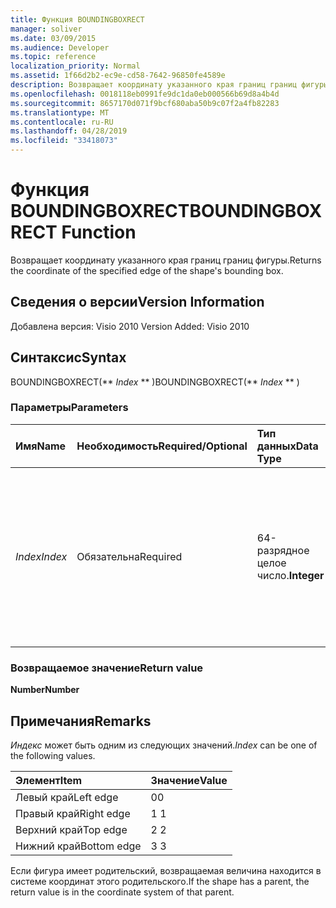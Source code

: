 ```yaml
---
title: Функция BOUNDINGBOXRECT
manager: soliver
ms.date: 03/09/2015
ms.audience: Developer
ms.topic: reference
localization_priority: Normal
ms.assetid: 1f66d2b2-ec9e-cd58-7642-96850fe4589e
description: Возвращает координату указанного края границ границ фигуры.
ms.openlocfilehash: 0018118eb0991fe9dc1da0eb000566b69d8a4b4d
ms.sourcegitcommit: 8657170d071f9bcf680aba50b9c07f2a4fb82283
ms.translationtype: MT
ms.contentlocale: ru-RU
ms.lasthandoff: 04/28/2019
ms.locfileid: "33418073"
---
```

# <a name="boundingboxrect-function"></a><span data-ttu-id="aa46a-103">Функция BOUNDINGBOXRECT</span><span class="sxs-lookup"><span data-stu-id="aa46a-103">BOUNDINGBOXRECT Function</span></span>

<span data-ttu-id="aa46a-104">Возвращает координату указанного края границ границ фигуры.</span><span class="sxs-lookup"><span data-stu-id="aa46a-104">Returns the coordinate of the specified edge of the shape's bounding box.</span></span>
  
## <a name="version-information"></a><span data-ttu-id="aa46a-105">Сведения о версии</span><span class="sxs-lookup"><span data-stu-id="aa46a-105">Version Information</span></span>

<span data-ttu-id="aa46a-106">Добавлена версия: Visio 2010
</span><span class="sxs-lookup"><span data-stu-id="aa46a-106">Version Added: Visio 2010</span></span> 
  
## <a name="syntax"></a><span data-ttu-id="aa46a-107">Синтаксис</span><span class="sxs-lookup"><span data-stu-id="aa46a-107">Syntax</span></span>

<span data-ttu-id="aa46a-108">BOUNDINGBOXRECT(\*\* *Index* \*\* )</span><span class="sxs-lookup"><span data-stu-id="aa46a-108">BOUNDINGBOXRECT(\*\* *Index* \*\* )</span></span> 
  
### <a name="parameters"></a><span data-ttu-id="aa46a-109">Параметры</span><span class="sxs-lookup"><span data-stu-id="aa46a-109">Parameters</span></span>

|<span data-ttu-id="aa46a-110">**Имя**</span><span class="sxs-lookup"><span data-stu-id="aa46a-110">**Name**</span></span>|<span data-ttu-id="aa46a-111">**Необходимость**</span><span class="sxs-lookup"><span data-stu-id="aa46a-111">**Required/Optional**</span></span>|<span data-ttu-id="aa46a-112">**Тип данных**</span><span class="sxs-lookup"><span data-stu-id="aa46a-112">**Data Type**</span></span>|<span data-ttu-id="aa46a-113">**Описание**</span><span class="sxs-lookup"><span data-stu-id="aa46a-113">**Description**</span></span>|
|:-----|:-----|:-----|:-----|
| <span data-ttu-id="aa46a-114">_Index_</span><span class="sxs-lookup"><span data-stu-id="aa46a-114">_Index_</span></span> <br/> |<span data-ttu-id="aa46a-115">Обязательна</span><span class="sxs-lookup"><span data-stu-id="aa46a-115">Required</span></span>  <br/> |<span data-ttu-id="aa46a-116">64-разрядное целое число.</span><span class="sxs-lookup"><span data-stu-id="aa46a-116">**Integer**</span></span> <br/> |<span data-ttu-id="aa46a-117">Край границ границ фигуры, для которого необходимо получить координату.</span><span class="sxs-lookup"><span data-stu-id="aa46a-117">The edge of the shape's bounding box for which to get the coordinate.</span></span> <span data-ttu-id="aa46a-118">Возможные значения см. в примечаиях.</span><span class="sxs-lookup"><span data-stu-id="aa46a-118">See Remarks for possible values.</span></span>  <br/> |
   
### <a name="return-value"></a><span data-ttu-id="aa46a-119">Возвращаемое значение</span><span class="sxs-lookup"><span data-stu-id="aa46a-119">Return value</span></span>

 <span data-ttu-id="aa46a-120">**Number**</span><span class="sxs-lookup"><span data-stu-id="aa46a-120">**Number**</span></span>
  
## <a name="remarks"></a><span data-ttu-id="aa46a-121">Примечания</span><span class="sxs-lookup"><span data-stu-id="aa46a-121">Remarks</span></span>

 <span data-ttu-id="aa46a-122">*Индекс*  может быть одним из следующих значений.</span><span class="sxs-lookup"><span data-stu-id="aa46a-122">*Index*  can be one of the following values.</span></span> 
  
|<span data-ttu-id="aa46a-123">**Элемент**</span><span class="sxs-lookup"><span data-stu-id="aa46a-123">**Item**</span></span>|<span data-ttu-id="aa46a-124">**Значение**</span><span class="sxs-lookup"><span data-stu-id="aa46a-124">**Value**</span></span>|
|:-----|:-----|
|<span data-ttu-id="aa46a-125">Левый край</span><span class="sxs-lookup"><span data-stu-id="aa46a-125">Left edge</span></span>  <br/> |<span data-ttu-id="aa46a-126">0</span><span class="sxs-lookup"><span data-stu-id="aa46a-126">0</span></span>  <br/> |
|<span data-ttu-id="aa46a-127">Правый край</span><span class="sxs-lookup"><span data-stu-id="aa46a-127">Right edge</span></span>  <br/> |<span data-ttu-id="aa46a-128">1 </span><span class="sxs-lookup"><span data-stu-id="aa46a-128">1</span></span>  <br/> |
|<span data-ttu-id="aa46a-129">Верхний край</span><span class="sxs-lookup"><span data-stu-id="aa46a-129">Top edge</span></span>  <br/> |<span data-ttu-id="aa46a-130">2 </span><span class="sxs-lookup"><span data-stu-id="aa46a-130">2</span></span>  <br/> |
|<span data-ttu-id="aa46a-131">Нижний край</span><span class="sxs-lookup"><span data-stu-id="aa46a-131">Bottom edge</span></span>  <br/> |<span data-ttu-id="aa46a-132">3 </span><span class="sxs-lookup"><span data-stu-id="aa46a-132">3</span></span>  <br/> |
   
<span data-ttu-id="aa46a-133">Если фигура имеет родительский, возвращаемая величина находится в системе координат этого родительского.</span><span class="sxs-lookup"><span data-stu-id="aa46a-133">If the shape has a parent, the return value is in the coordinate system of that parent.</span></span>
  


